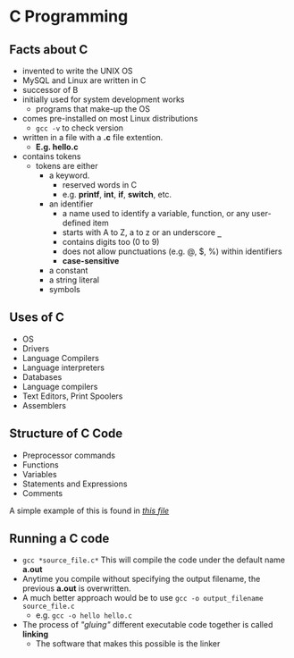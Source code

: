 # C Programming

## Facts about C

- invented to write the UNIX OS
- MySQL and Linux are written in C
- successor of B
- initially used for system development works
  - programs that make-up the OS
- comes pre-installed on most Linux distributions
  - `gcc -v` to check version
- written in a file with a **.c** file extention.
  - **E.g. hello.c**
- contains tokens
  - tokens are either
    - a keyword.
      - reserved words in C
      - e.g. **printf**, **int**, **if**, **switch**, etc.
    - an identifier
      - a name used to identify a variable, function, or any user-defined item
      - starts with A to Z, a to z or an underscore **`_`**
      - contains digits too (0 to 9)
      - does not allow punctuations (e.g. @, $, %) within identifiers
      - **case-sensitive**
    - a constant
    - a string literal
    - symbols

## Uses of C

- OS
- Drivers
- Language Compilers
- Language interpreters
- Databases
- Language compilers
- Text Editors, Print Spoolers
- Assemblers

## Structure of C Code

- Preprocessor commands
- Functions
- Variables
- Statements and Expressions
- Comments

A simple example of this is found in [*this file*](hello.c)

## Running a C code

- `gcc *source_file.c*` This will compile the code under the default name **a.out**
- Anytime you compile without specifying the output filename, the previous **a.out** is overwritten.
- A much better approach would be to use `gcc -o output_filename source_file.c`
  - e.g. `gcc -o hello hello.c`
- The process of *"gluing"* different executable code together is called **linking**
  - The software that makes this possible is the linker
